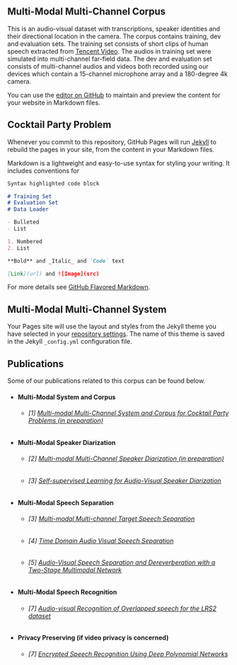 ## Multi-Modal Multi-Channel Corpus  

This is an audio-visual dataset with transcriptions, speaker identities and their directional location in the camera. The corpus contains training, dev and evaluation sets. The training set consists of short clips of human speech extracted from [Tencent Video](https://v.qq.com/). The audios in training set were simulated into multi-channel far-field data. The dev and evaluation set consists of multi-channel audios and videos both recorded using our devices which contain a 15-channel microphone array and a 180-degree 4k camera. 

You can use the [editor on GitHub](https://github.com/ZhangAustin/cocktail_party/edit/master/README.md) to maintain and preview the content for your website in Markdown files.


## Cocktail Party Problem

Whenever you commit to this repository, GitHub Pages will run [Jekyll](https://jekyllrb.com/) to rebuild the pages in your site, from the content in your Markdown files.

Markdown is a lightweight and easy-to-use syntax for styling your writing. It includes conventions for

```markdown
Syntax highlighted code block

# Training Set
# Evaluation Set
# Data Loader

- Bulleted
- List

1. Numbered
2. List

**Bold** and _Italic_ and `Code` text

[Link](url) and ![Image](src)
```

For more details see [GitHub Flavored Markdown](https://guides.github.com/features/mastering-markdown/).

## Multi-Modal Multi-Channel System

Your Pages site will use the layout and styles from the Jekyll theme you have selected in your [repository settings](https://github.com/ZhangAustin/cocktail_party/settings). The name of this theme is saved in the Jekyll `_config.yml` configuration file.

## Publications

Some of our publications related to this corpus can be found below.

* #### Multi-Modal System and Corpus
  *  ###### [1] [Multi-modal Multi-Channel System and Corpus for Cocktail Party Problems (in preparation)]()

* #### Multi-Modal Speaker Diarization
  *  ###### [2] [Multi-modal Multi-Channel Speaker Diarization (in preparation)]()
  *  ###### [3] [Self-supervised Learning for Audio-Visual Speaker Diarization](https://arxiv.org/abs/2002.05314)

* #### Multi-Modal Speech Separation
  *  ###### [3] [Multi-modal Multi-channel Target Speech Separation](https://arxiv.org/abs/2003.07032)
  *  ###### [4] [Time Domain Audio Visual Speech Separation](https://arxiv.org/abs/1904.03760)
  *  ###### [5] [Audio-Visual Speech Separation and Dereverberation with a Two-Stage Multimodal Network](https://arxiv.org/abs/1909.07352)

* #### Multi-Modal Speech Recognition
  *  ###### [7] [Audio-visual Recognition of Overlapped speech for the LRS2 dataset](https://arxiv.org/abs/2001.01656.pdf)

* #### Privacy Preserving (if video privacy is concerned)
  *  ###### [7] [Encrypted Speech Recognition Using Deep Polynomial Networks](https://arxiv.org/abs/1905.05605)

